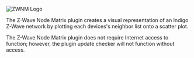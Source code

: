![ZWNM Logo](https://github.com/DaveL17/ZWaveNodeMatrix/wiki/img/img_zwnmLogo.png)

The Z-Wave Node Matrix plugin creates a visual representation of an Indigo
Z-Wave network by plotting each devices's neighbor list onto a scatter plot.

The Z-Wave Node Matrix plugin does not require Internet access to function;
however, the plugin update checker will not function without access.
